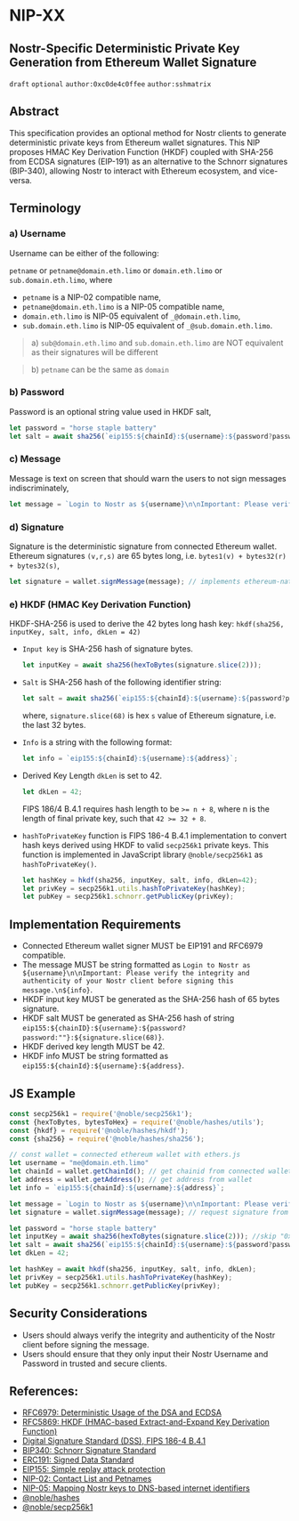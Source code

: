 # NIP-XX
Nostr-Specific Deterministic Private Key Generation from Ethereum Wallet Signature
--
`draft` `optional` `author:0xc0de4c0ffee` `author:sshmatrix`

## Abstract

This specification provides an optional method for Nostr clients to generate deterministic private keys from Ethereum wallet signatures. This NIP proposes HMAC Key Derivation Function (HKDF) coupled with SHA-256 from ECDSA signatures (EIP-191) as an alternative to the Schnorr signatures (BIP-340), allowing Nostr to interact with Ethereum ecosystem, and vice-versa.

## Terminology
### a) Username
Username can be either of the following:

`petname` or `petname@domain.eth.limo` or `domain.eth.limo` or `sub.domain.eth.limo`, where

- `petname` is a NIP-02 compatible name,
- `petname@domain.eth.limo` is a NIP-05 compatible name,
- `domain.eth.limo` is NIP-05 equivalent of `_@domain.eth.limo`,
- `sub.domain.eth.limo` is NIP-05 equivalent of `_@sub.domain.eth.limo`.
> a) `sub@domain.eth.limo` and `sub.domain.eth.limo` are NOT equivalent as their signatures will be different

> b) `petname` can be the same as `domain`

### b) Password
Password is an optional string value used in HKDF salt,
```js
let password = "horse staple battery"
let salt = await sha256(`eip155:${chainId}:${username}:${password?password:""}:${signature.slice(68)}`);
```

### c) Message
Message is text on screen that should warn the users to not sign messages indiscriminately,
```js
let message = `Login to Nostr as ${username}\n\nImportant: Please verify the integrity and authenticity of your Nostr client before signing this message.\n${info}`
```
### d) Signature
Signature is the deterministic signature from connected Ethereum wallet. Ethereum signatures `(v,r,s)` are 65 bytes long, i.e. `bytes1(v) + bytes32(r) + bytes32(s)`,
```js
let signature = wallet.signMessage(message); // implements ethereum-native ECDSA signatures in format (v,r,s)
```
### e) HKDF (HMAC Key Derivation Function)
HKDF-SHA-256 is used to derive the 42 bytes long hash key: `hkdf(sha256, inputKey, salt, info, dkLen = 42)`
- `Input key` is SHA-256 hash of signature bytes.
   ```js
   let inputKey = await sha256(hexToBytes(signature.slice(2)));
   ```
- `Salt` is SHA-256 hash of the following identifier string:
   ```js
   let salt = await sha256(`eip155:${chainId}:${username}:${password?password:""}:${signature.slice(68)}`);
   ```
   where, `signature.slice(68)` is hex `s` value of Ethereum signature, i.e. the last 32 bytes.

- `Info` is a string with the following format:
   ```js
   let info = `eip155:${chainId}:${username}:${address}`;
   ```
- Derived Key Length `dkLen` is set to 42.
   ```js
   let dkLen = 42;
   ```
   FIPS 186/4 B.4.1 requires hash length to be `>= n + 8`, where n is the length of final private key, such that `42 >= 32 + 8`.

- `hashToPrivateKey` function is FIPS 186-4 B.4.1 implementation to convert hash keys derived using HKDF to valid `secp256k1` private keys. This function is implemented in JavaScript library `@noble/secp256k1` as `hashToPrivateKey()`.
   ```js
   let hashKey = hkdf(sha256, inputKey, salt, info, dkLen=42);
   let privKey = secp256k1.utils.hashToPrivateKey(hashKey);
   let pubKey = secp256k1.schnorr.getPublicKey(privKey);
   ```

## Implementation Requirements

- Connected Ethereum wallet signer MUST be EIP191 and RFC6979 compatible.
- The message MUST be string formatted as `Login to Nostr as ${username}\n\nImportant: Please verify the integrity and authenticity of your Nostr client before signing this message.\n${info}`.
- HKDF input key MUST be generated as the SHA-256 hash of 65 bytes signature.
- HKDF salt MUST be generated as SHA-256 hash of string `eip155:${chainID}:${username}:${password?password:""}:${signature.slice(68)}`.
- HKDF derived key length MUST be 42.
- HKDF info MUST be string formatted as `eip155:${chainId}:${username}:${address}`.

## JS Example
```js
const secp256k1 = require('@noble/secp256k1');
const {hexToBytes, bytesToHex} = require('@noble/hashes/utils');
const {hkdf} = require('@noble/hashes/hkdf');
const {sha256} = require('@noble/hashes/sha256');

// const wallet = connected ethereum wallet with ethers.js
let username = "me@domain.eth.limo"
let chainId = wallet.getChainId(); // get chainid from connected wallet
let address = wallet.getAddress(); // get address from wallet
let info = `eip155:${chainId}:${username}:${address}`;

let message = `Login to Nostr as ${username}\n\nImportant: Please verify the integrity and authenticity of your Nostr client before signing this message.\n${info}`
let signature = wallet.signMessage(message); // request signature from wallet

let password = "horse staple battery"
let inputKey = await sha256(hexToBytes(signature.slice(2))); //skip "0x"
let salt = await sha256(`eip155:${chainId}:${username}:${password?password:""}:${signature.slice(68)}`);
let dkLen = 42;

let hashKey = await hkdf(sha256, inputKey, salt, info, dkLen);
let privKey = secp256k1.utils.hashToPrivateKey(hashKey);
let pubKey = secp256k1.schnorr.getPublicKey(privKey);
```

## Security Considerations

- Users should always verify the integrity and authenticity of the Nostr client before signing the message.
- Users should ensure that they only input their Nostr Username and Password in trusted and secure clients.

## References:
- [RFC6979: Deterministic Usage of the DSA and ECDSA](https://datatracker.ietf.org/doc/html/rfc6979)
- [RFC5869: HKDF (HMAC-based Extract-and-Expand Key Derivation Function)](https://datatracker.ietf.org/doc/html/rfc5869)
- [Digital Signature Standard (DSS), FIPS 186-4 B.4.1](https://csrc.nist.gov/publications/detail/fips/186/4/final)
- [BIP340: Schnorr Signature Standard](https://github.com/bitcoin/bips/blob/master/bip-0340.mediawiki)
- [ERC191: Signed Data Standard](https://eips.ethereum.org/EIPS/eip-191)
- [EIP155: Simple replay attack protection](https://eips.ethereum.org/EIPS/eip-155)
- [NIP-02: Contact List and Petnames](https://github.com/nostr-protocol/nips/blob/master/02.md)
- [NIP-05: Mapping Nostr keys to DNS-based internet identifiers](https://github.com/nostr-protocol/nips/blob/master/05.md)
- [@noble/hashes](https://github.com/paulmillr/noble-hashes)
- [@noble/secp256k1](https://github.com/paulmillr/noble-secp256k1)
